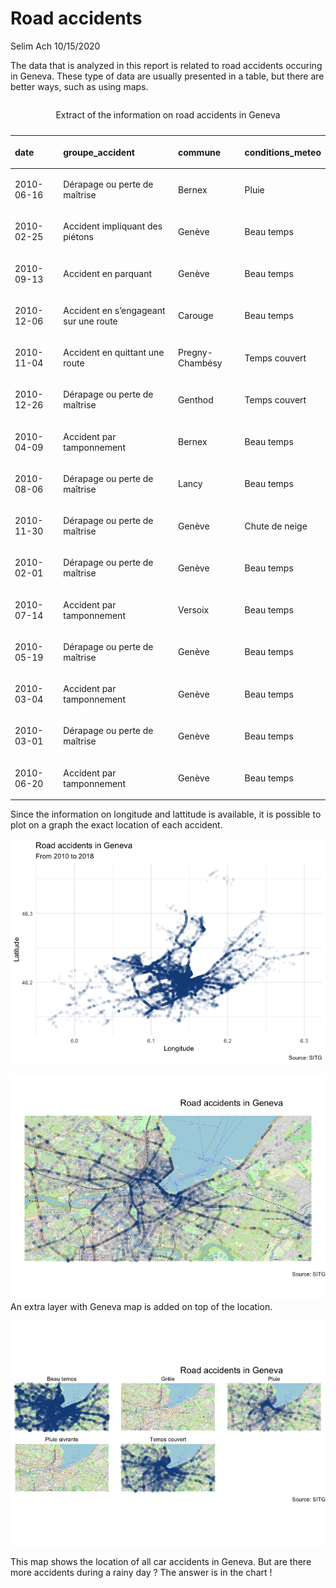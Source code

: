 Road accidents
================
Selim Ach
10/15/2020

The data that is analyzed in this report is related to road accidents
occuring in Geneva. These type of data are usually presented in a table,
but there are better ways, such as using maps.

<table>

<caption>

Extract of the information on road accidents in Geneva

</caption>

<thead>

<tr>

<th style="text-align:left;">

date

</th>

<th style="text-align:left;">

groupe\_accident

</th>

<th style="text-align:left;">

commune

</th>

<th style="text-align:left;">

conditions\_meteo

</th>

</tr>

</thead>

<tbody>

<tr>

<td style="text-align:left;">

2010-06-16

</td>

<td style="text-align:left;">

Dérapage ou perte de maîtrise

</td>

<td style="text-align:left;">

Bernex

</td>

<td style="text-align:left;">

Pluie

</td>

</tr>

<tr>

<td style="text-align:left;">

2010-02-25

</td>

<td style="text-align:left;">

Accident impliquant des piétons

</td>

<td style="text-align:left;">

Genève

</td>

<td style="text-align:left;">

Beau temps

</td>

</tr>

<tr>

<td style="text-align:left;">

2010-09-13

</td>

<td style="text-align:left;">

Accident en parquant

</td>

<td style="text-align:left;">

Genève

</td>

<td style="text-align:left;">

Beau temps

</td>

</tr>

<tr>

<td style="text-align:left;">

2010-12-06

</td>

<td style="text-align:left;">

Accident en s’engageant sur une route

</td>

<td style="text-align:left;">

Carouge

</td>

<td style="text-align:left;">

Beau temps

</td>

</tr>

<tr>

<td style="text-align:left;">

2010-11-04

</td>

<td style="text-align:left;">

Accident en quittant une route

</td>

<td style="text-align:left;">

Pregny-Chambésy

</td>

<td style="text-align:left;">

Temps couvert

</td>

</tr>

<tr>

<td style="text-align:left;">

2010-12-26

</td>

<td style="text-align:left;">

Dérapage ou perte de maîtrise

</td>

<td style="text-align:left;">

Genthod

</td>

<td style="text-align:left;">

Temps couvert

</td>

</tr>

<tr>

<td style="text-align:left;">

2010-04-09

</td>

<td style="text-align:left;">

Accident par tamponnement

</td>

<td style="text-align:left;">

Bernex

</td>

<td style="text-align:left;">

Beau temps

</td>

</tr>

<tr>

<td style="text-align:left;">

2010-08-06

</td>

<td style="text-align:left;">

Dérapage ou perte de maîtrise

</td>

<td style="text-align:left;">

Lancy

</td>

<td style="text-align:left;">

Beau temps

</td>

</tr>

<tr>

<td style="text-align:left;">

2010-11-30

</td>

<td style="text-align:left;">

Dérapage ou perte de maîtrise

</td>

<td style="text-align:left;">

Genève

</td>

<td style="text-align:left;">

Chute de neige

</td>

</tr>

<tr>

<td style="text-align:left;">

2010-02-01

</td>

<td style="text-align:left;">

Dérapage ou perte de maîtrise

</td>

<td style="text-align:left;">

Genève

</td>

<td style="text-align:left;">

Beau temps

</td>

</tr>

<tr>

<td style="text-align:left;">

2010-07-14

</td>

<td style="text-align:left;">

Accident par tamponnement

</td>

<td style="text-align:left;">

Versoix

</td>

<td style="text-align:left;">

Beau temps

</td>

</tr>

<tr>

<td style="text-align:left;">

2010-05-19

</td>

<td style="text-align:left;">

Dérapage ou perte de maîtrise

</td>

<td style="text-align:left;">

Genève

</td>

<td style="text-align:left;">

Beau temps

</td>

</tr>

<tr>

<td style="text-align:left;">

2010-03-04

</td>

<td style="text-align:left;">

Accident par tamponnement

</td>

<td style="text-align:left;">

Genève

</td>

<td style="text-align:left;">

Beau temps

</td>

</tr>

<tr>

<td style="text-align:left;">

2010-03-01

</td>

<td style="text-align:left;">

Dérapage ou perte de maîtrise

</td>

<td style="text-align:left;">

Genève

</td>

<td style="text-align:left;">

Beau temps

</td>

</tr>

<tr>

<td style="text-align:left;">

2010-06-20

</td>

<td style="text-align:left;">

Accident par tamponnement

</td>

<td style="text-align:left;">

Genève

</td>

<td style="text-align:left;">

Beau temps

</td>

</tr>

</tbody>

</table>

Since the information on longitude and lattitude is available, it is
possible to plot on a graph the exact location of each accident.

![](car_accident_files/figure-gfm/unnamed-chunk-2-1.png)<!-- -->

![](car_accident_files/figure-gfm/unnamed-chunk-3-1.png)<!-- --> An
extra layer with Geneva map is added on top of the location.

![](car_accident_files/figure-gfm/unnamed-chunk-4-1.png)<!-- -->

This map shows the location of all car accidents in Geneva. But are
there more accidents during a rainy day ? The answer is in the chart \!
